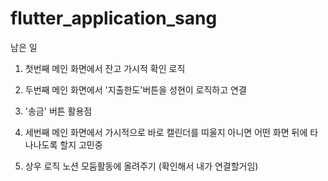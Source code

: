 # flutter_application_sang

남은 일 

1. 첫번째 메인 화면에서 잔고 가시적 확인 로직
2. 두번째 메인 화면에서 '지출한도'버튼을 성현이 로직하고 연결
3. '송금' 버튼 활용점
4. 세번째 메인 화면에서 가시적으로 바로 캘린더를 띠울지 아니면 어떤 화면 뒤에 타나나도록 할지 고민중

5. 상우 로직 노션 모둠활동에 올려주기 (확인해서 내가 연결할거임)
